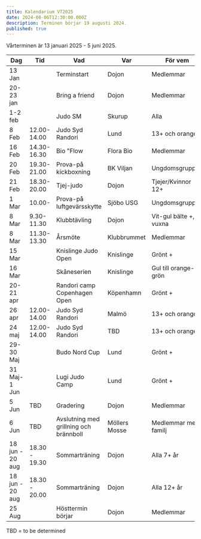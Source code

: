 ```yaml
---
title: Kalendarium VT2025
date: 2024-08-06T12:30:00.000Z
description: Terminen börjar 19 augusti 2024.
published: true
---
```

Vårterminen är 13 januari 2025 - 5 juni 2025.

| Dag             | Tid           | Vad                                    | Var           | För vem                   |
| --------------- | ------------- | -------------------------------------- | ------------- | ------------------------- |
| 13 Jan          |               | Terminstart                            | Dojon         | Medlemmar                 |
| 20-23 jan       |               | Bring a friend                         | Dojon         | Medlemmar                 |
| 1-2 feb         |               | Judo SM                                | Skurup        | Alla                      |
| 8 Feb          | 12.00-14.00   | Judo Syd Randori                              | Lund         | 13+ och orange+        |
| 16 Feb          | 14.30-16.30   | Bio "Flow                              | Flora Bio         | Medlemmar        |
| 20 Feb          | 19.30-21.00   | Prova-på kickboxning                              | BK Viljan         | Ungdomsgruppen       |
| 21 Feb          | 18.30-20.00   | Tjej-judo                              | Dojon         | Tjejer/Kvinnor 12+        |
| 1 Mar          | 10.00-   | Prova-på luftgevärsskytte                              | Sjöbo USG         | Ungdomsgruppen       |
| 8 Mar           | 9.30-11.30    | Klubbtävling                           | Dojon         | Vit-gul bälte +, ej vuxna |
| 8 Mar           | 11.30-13.30   | Årsmöte                                | Klubbrummet   | Medlemmar                 |
| 15 Mar          |               | Knislinge Judo Open                    | Knislinge     | Grönt +                   |
| 16 Mar          |               | Skåneserien                            | Knislinge     | Gul till orange-grön      |
| 20-21 apr       |               | Randori camp Copenhagen Open           | Köpenhamn     | Grönt +                   |
| 26 apr          | 12.00-14.00   | Judo Syd Randori                              | Malmö         | 13+ och orange+        |
| 24 maj          | 12.00-14.00   | Judo Syd Randori                              | TBD         | 13+ och orange+        |
| 29-30 Maj       |               | Budo Nord Cup                          | Lund          | Grönt +                   |
| 31 Maj-1 Jun             |               | Lugi Judo Camp                         | Lund          | Grönt +                   |
| 5 Jun           | TBD           | Gradering                              | Dojon         | Medlemmar                 |
| 6 Jun           | TBD           | Avslutning med grillning och brännboll | Möllers Mosse | Medlemmar med familj      |
| 18 jun - 20 aug | 18.30 - 19.30 | Sommarträning                          | Dojon         | Alla 7+ år                |
| 18 jun - 20 aug | 18.30 - 20.00 | Sommarträning                          | Dojon         | Alla 12+ år               |
| 25 Aug          |               | Hösttermin börjar                      | Dojon         | Medlemmar                 |

TBD = to be determined
